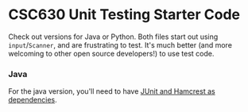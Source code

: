 # CSC630 Unit Testing Starter Code

Check out versions for Java or Python. Both files start out using `input`/`Scanner`, and are frustrating to test. It's much better (and more welcoming to other open source developers!) to use test code.

### Java

For the java version, you'll need to have [JUnit and Hamcrest as dependencies](https://github.com/junit-team/junit4/wiki/Download-and-Install).
